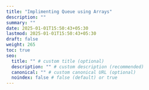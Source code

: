 ```yaml
---
title: "Implimenting Queue using Arrays"
description: ""
summary: ""
date: 2025-01-01T15:50:43+05:30
lastmod: 2025-01-01T15:50:43+05:30
draft: false
weight: 265
toc: true
seo:
  title: "" # custom title (optional)
  description: "" # custom description (recommended)
  canonical: "" # custom canonical URL (optional)
  noindex: false # false (default) or true
---
```


